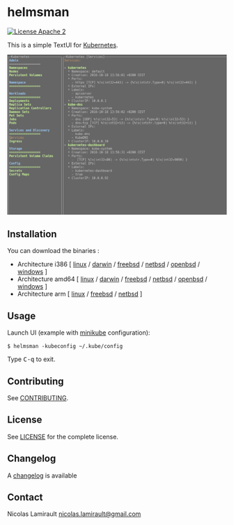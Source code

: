 # helmsman

[![License Apache 2][badge-license]](LICENSE)

This is a simple TextUI for [Kubernetes][].

![Screenshot](helmsman-0.1.0.png)

## Installation

You can download the binaries :

* Architecture i386 [ [linux](https://bintray.com/artifact/download/nlamirault/oss/helmsman-0.1.0_linux_386) / [darwin](https://bintray.com/artifact/download/nlamirault/oss/helmsman-0.1.0_darwin_386) / [freebsd](https://bintray.com/artifact/download/nlamirault/oss/helmsman-0.1.0_freebsd_386) / [netbsd](https://bintray.com/artifact/download/nlamirault/oss/helmsman-0.1.0_netbsd_386) / [openbsd](https://bintray.com/artifact/download/nlamirault/oss/helmsman-0.1.0_openbsd_386) / [windows](https://bintray.com/artifact/download/nlamirault/oss/helmsman-0.1.0_windows_386.exe) ]
* Architecture amd64 [ [linux](https://bintray.com/artifact/download/nlamirault/oss/helmsman-0.1.0_linux_amd64) / [darwin](https://bintray.com/artifact/download/nlamirault/oss/helmsman-0.1.0_darwin_amd64) / [freebsd](https://bintray.com/artifact/download/nlamirault/oss/helmsman-0.1.0_freebsd_amd64) / [netbsd](https://bintray.com/artifact/download/nlamirault/oss/helmsman-0.1.0_netbsd_amd64) / [openbsd](https://bintray.com/artifact/download/nlamirault/oss/helmsman-0.1.0_openbsd_amd64) / [windows](https://bintray.com/artifact/download/nlamirault/oss/helmsman-0.1.0_windows_amd64.exe) ]
* Architecture arm [ [linux](https://bintray.com/artifact/download/nlamirault/oss/helmsman-0.1.0_linux_arm) / [freebsd](https://bintray.com/artifact/download/nlamirault/oss/helmsman-0.1.0_freebsd_arm) / [netbsd](https://bintray.com/artifact/download/nlamirault/oss/helmsman-0.1.0_netbsd_arm) ]


## Usage

Launch UI (example with [minikube][] configuration):

    $ helmsman -kubeconfig ~/.kube/config

Type <kbd>C-q</kbd> to exit.


## Contributing

See [CONTRIBUTING](CONTRIBUTING.md).


## License

See [LICENSE](LICENSE) for the complete license.


## Changelog

A [changelog](ChangeLog.md) is available


## Contact

Nicolas Lamirault <nicolas.lamirault@gmail.com>

[badge-license]: https://img.shields.io/badge/license-Apache2-green.svg?style=flat

[Kubernetes]: https://github.com/kubernetes/kubernetes
[minikube]: https://github.com/kubernetes/minikube
